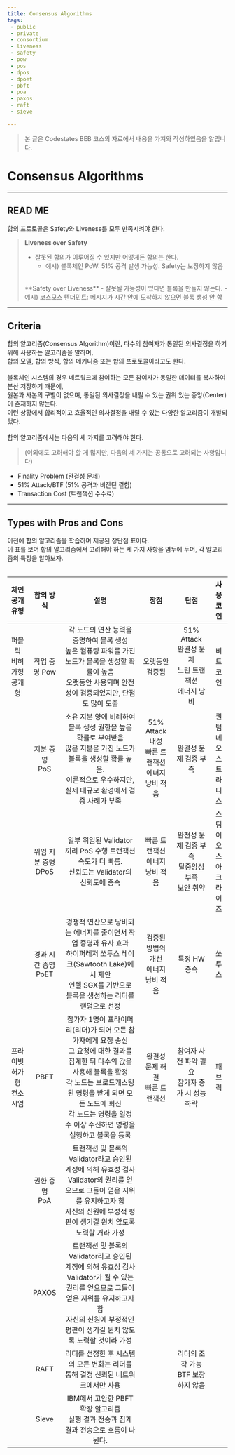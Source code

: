 ```yaml
---
title: Consensus Algorithms
tags: 
 - public
 - private
 - consortium
 - liveness
 - safety
 - pow
 - pos
 - dpos
 - dpoet
 - pbft
 - poa
 - paxos
 - raft
 - sieve

---
```


> 본 글은 Codestates BEB 코스의 자료에서 내용을 가져와 작성하였음을 알립니다.  

# Consensus Algorithms

---

## READ ME
합의 프로토콜은 Safety와 Liveness를 모두 만족시켜야 한다.  

> **Liveness over Safety**  
> - 잘못된 합의가 이루어질 수 있지만 어떻게든 합의는 한다.
>   - 예시) 블록체인 PoW: 51% 공격 발생 가능성. Safety는 보장하지 않음
> <br>
> **Safety over Liveness**  
> - 잘못될 가능성이 있다면 블록을 만들지 않는다.
>   - 예시) 코스모스 텐더민트: 메시지가 시간 안에 도착하지 않으면 블록 생성 안 함

---

## Criteria
합의 알고리즘(Consensus Algorithm)이란, 다수의 참여자가 통일된 의사결정을 하기 위해 사용하는 알고리즘을 말하며,  
합의 모델, 합의 방식, 합의 메커니즘 또는 합의 프로토콜이라고도 한다.  
<br>
블록체인 시스템의 경우 네트워크에 참여하는 모든 참여자가 동일한 데이터를 복사하여 분산 저장하기 때문에,  
원본과 사본의 구별이 없으며, 통일된 의사결정을 내릴 수 있는 권위 있는 중앙(Center)이 존재하지 않는다.  
이런 상황에서 합리적이고 효율적인 의사결정을 내릴 수 있는 다양한 알고리즘이 개발되었다.  
<br>
합의 알고리즘에서는 다음의 세 가지를 고려해야 한다.  
> (이외에도 고려해야 할 게 많지만, 다음의 세 가지는 공통으로 고려되는 사항입니다)

- Finality Problem (완결성 문제)
- 51% Attack/BTF (51% 공격과 비잔틴 결함)
- Transaction Cost (트랜잭션 수수료)

---

## Types with Pros and Cons
이전에 합의 알고리즘을 학습하며 제공된 장단점 표이다.  
이 표를 보며 합의 알고리즘에서 고려해야 하는 세 가지 사항을 염두에 두며, 각 알고리즘의 특징을 알아보자.  
<br>

|체인 공개 유형|합의 방식|설명|장점|단점|사용 코인|	 
|:---:|:---:|:---:|:---:|:---:|:---:|
|퍼블릭 비허가형<br>공개형|작업 증명 Pow|각 노드의 연산 능력을 증명하여 블록 생성<br>높은 컴퓨팅 파워를 가진 노드가 블록을 생성할 확률이 높음<br>오랫동안 사용되며 안전성이 검증되었지만, 단점도 많이 도출|	오랫동안 검증됨|51% Attack<br>완결성 문제<br>느린 트랜잭션<br>에너지 낭비|비트코인|  
||지분 증명<br>PoS|소유 지분 양에 비례하여 블록 생성 권한을 높은 확률로 부여받음<br>많은 지분을 가진 노드가 블록을 생성할 확률 높음.<br>이론적으로 우수하지만, 실제 대규모 환경에서 검증 사례가 부족|51% Attack 내성<br>빠른 트랜잭션<br>에너지 낭비 적음|완결성 문제 검증 부족|퀀텀<br>네오<br>스트라디스|  
||위임 지분 증명<br>DPoS|일부 위임된 Validator끼리 PoS 수행 트랜잭션 속도가 더 빠름.<br>신뢰도는 Validator의 신뢰도에 종속|빠른 트랜잭션<br>에너지 낭비 적음|완전성 문제 검증 부족<br>탈중앙성 부족<br>보안 취약|	스팀<br>이오스<br>아크<br>라이즈|  
||경과 시간 증명<br>PoET|경쟁적 연산으로 낭비되는 에너지를 줄이면서 작업 증명과 유사 효과 <br>하이퍼레저 쏘투스 레이크(Sawtooth Lake)에서 제안<br>인텔 SGX를 기반으로 블록을 생성하는 리더를 랜덤으로 선정|검증된 방법의 개선<br>에너지 낭비 적음|특정 HW 종속|쏘투스|  
|프라이빗 허가형<br>컨소시엄|PBFT|참가자 1명이 프라이머리(리더)가 되어 모든 참가자에게 요청 송신<br>그 요청에 대한 결과를 집계한 뒤 다수의 값을 사용해 블록을 확정<br>각 노드는 브로드캐스팅된 명령을 받게 되면 모든 노드에 회신<br>각 노드는 명령을 일정 수 이상 수신하면 명령을 실행하고 블록을 등록|완결성 문제 해결<br>빠른 트랜잭션|참여자 사전 파악 필요<br>참가자 증가 시 성능 하락|패브릭|  
||권한 증명<br>PoA|트랜잭션 및 블록의 Validator라고 승인된 계정에 의해 유효성 검사<br>Validator의 권리를 얻으므로 그들이 얻은 지위를 유지하고자 함<br>자신의 신원에 부정적 평판이 생기길 원치 않도록 노력할 거라 가정|  			
||PAXOS|트랜잭션 및 블록의 Validator라고 승인된 계정에 의해 유효성 검사<br>Validator가 될 수 있는 권리를 얻으므로 그들이 얻은 지위를 유지하고자 함<br>자신의 신원에 부정적인 평판이 생기길 원치 않도록 노력할 것이라 가정|	  
||RAFT|리더를 선정한 후 시스템의 모든 변화는 리더를 통해 결정 신뢰된 네트워크에서만 사용||리더의 조작 가능<br>BTF 보장하지 않음|  	
||Sieve|IBM에서 고안한 PBFT 확장 알고리즘<br>실행 결과 전송과 집계 결과 전송으로 흐름이 나뉜다.|  
